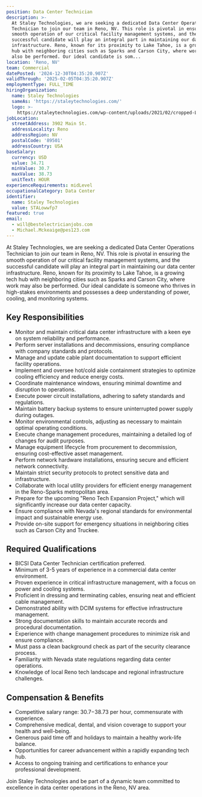 ```yaml
---
position: Data Center Technician
description: >-
  At Staley Technologies, we are seeking a dedicated Data Center Operations
  Technician to join our team in Reno, NV. This role is pivotal in ensuring the
  smooth operation of our critical facility management systems, and the
  successful candidate will play an integral part in maintaining our data center
  infrastructure. Reno, known for its proximity to Lake Tahoe, is a growing tech
  hub with neighboring cities such as Sparks and Carson City, where work may
  also be performed. Our ideal candidate is som...
location: 'Reno, NV'
team: Commercial
datePosted: '2024-12-30T04:35:20.907Z'
validThrough: '2025-02-05T04:35:20.907Z'
employmentType: FULL_TIME
hiringOrganization:
  name: Staley Technologies
  sameAs: 'https://staleytechnologies.com/'
  logo: >-
    https://staleytechnologies.com/wp-content/uploads/2021/02/cropped-Logo_StaleyTechnologies.png
jobLocation:
  streetAddress: 3902 Main St.
  addressLocality: Reno
  addressRegion: NV
  postalCode: '89501'
  addressCountry: USA
baseSalary:
  currency: USD
  value: 34.71
  minValue: 30.7
  maxValue: 38.73
  unitText: HOUR
experienceRequirements: midLevel
occupationalCategory: Data Center
identifier:
  name: Staley Technologies
  value: STALowwfp7
featured: true
email:
  - will@bestelectricianjobs.com
  - Michael.Mckeaige@pes123.com
---
```




At Staley Technologies, we are seeking a dedicated Data Center Operations Technician to join our team in Reno, NV. This role is pivotal in ensuring the smooth operation of our critical facility management systems, and the successful candidate will play an integral part in maintaining our data center infrastructure. Reno, known for its proximity to Lake Tahoe, is a growing tech hub with neighboring cities such as Sparks and Carson City, where work may also be performed. Our ideal candidate is someone who thrives in high-stakes environments and possesses a deep understanding of power, cooling, and monitoring systems.

## Key Responsibilities
- Monitor and maintain critical data center infrastructure with a keen eye on system reliability and performance.
- Perform server installations and decommissions, ensuring compliance with company standards and protocols.
- Manage and update cable plant documentation to support efficient facility operations.
- Implement and oversee hot/cold aisle containment strategies to optimize cooling efficiency and reduce energy costs.
- Coordinate maintenance windows, ensuring minimal downtime and disruption to operations.
- Execute power circuit installations, adhering to safety standards and regulations.
- Maintain battery backup systems to ensure uninterrupted power supply during outages.
- Monitor environmental controls, adjusting as necessary to maintain optimal operating conditions.
- Execute change management procedures, maintaining a detailed log of changes for audit purposes.
- Manage equipment lifecycle from procurement to decommission, ensuring cost-effective asset management.
- Perform network hardware installations, ensuring secure and efficient network connectivity.
- Maintain strict security protocols to protect sensitive data and infrastructure.
- Collaborate with local utility providers for efficient energy management in the Reno-Sparks metropolitan area.
- Prepare for the upcoming "Reno Tech Expansion Project," which will significantly increase our data center capacity.
- Ensure compliance with Nevada's regional standards for environmental impact and sustainable energy use.
- Provide on-site support for emergency situations in neighboring cities such as Carson City and Truckee.

## Required Qualifications
- BICSI Data Center Technician certification preferred.
- Minimum of 3-5 years of experience in a commercial data center environment.
- Proven experience in critical infrastructure management, with a focus on power and cooling systems.
- Proficient in dressing and terminating cables, ensuring neat and efficient cable management.
- Demonstrated ability with DCIM systems for effective infrastructure management.
- Strong documentation skills to maintain accurate records and procedural documentation.
- Experience with change management procedures to minimize risk and ensure compliance.
- Must pass a clean background check as part of the security clearance process.
- Familiarity with Nevada state regulations regarding data center operations.
- Knowledge of local Reno tech landscape and regional infrastructure challenges.

## Compensation & Benefits
- Competitive salary range: $30.7-$38.73 per hour, commensurate with experience.
- Comprehensive medical, dental, and vision coverage to support your health and well-being.
- Generous paid time off and holidays to maintain a healthy work-life balance.
- Opportunities for career advancement within a rapidly expanding tech hub.
- Access to ongoing training and certifications to enhance your professional development. 

Join Staley Technologies and be part of a dynamic team committed to excellence in data center operations in the Reno, NV area.
